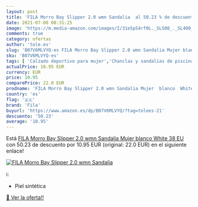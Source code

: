 ```yaml
---
layout: post
title: 'FILA Morro Bay Slipper 2.0 wmn Sandalia  al 50.23 % de descuento'
date: 2021-07-08 08:31:25
image: 'https://m.media-amazon.com/images/I/31e5pS4rf0L._SL500_._SL400_.jpg'
comments: true
category: ofertas
author: 'tole.es'
slug: 'B07V6MLVYQ-es FILA Morro Bay Slipper 2.0 wmn Sandalia Mujer blanco White...'
sku: 'B07V6MLVYQ-es'
tags: [ 'Calzado deportivo para mujer','Chanclas y sandalias de piscina para mujer','Zapatillas y calzado deportivo para mujer','Zapatos','Zapatos para mujer','Zapatos planos de mujer','Zapatos y complementos','fila','sandalia', ]
actualPrice: 10.95 EUR
currency: EUR
price: 10.95
comparePrice: 22.0 EUR
prodname: 'FILA Morro Bay Slipper 2.0 wmn Sandalia Mujer  blanco  White   38 EU'
country: 'es'
flag: '🇪🇸'
brand: 'Fila'
buyurl: 'https://www.amazon.es/dp/B07V6MLVYQ/?tag=tolees-21'
descuento: '50.23'
average: '10.95'
---
```


Está [FILA Morro Bay Slipper 2.0 wmn Sandalia Mujer  blanco  White   38 EU](https://www.amazon.es/dp/B07V6MLVYQ/?tag=tolees-21) con 50.23 de descuento por 10.95 EUR (original: 22.0 EUR) en el siguiente enlace!

[![FILA Morro Bay Slipper 2.0 wmn Sandalia ](https://m.media-amazon.com/images/I/31e5pS4rf0L._SL500_._SL400_.jpg)](https://www.amazon.es/dp/B07V6MLVYQ/?tag=tolees-21)

ℹ️:

- Piel sintética

[🛒 Ver la oferta!!](https://www.amazon.es/dp/B07V6MLVYQ/?tag=tolees-21)
